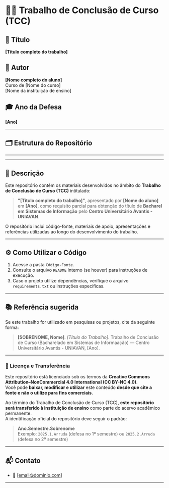 # 🧑‍🎓 Trabalho de Conclusão de Curso (TCC)

## 📘 Título
**[Título completo do trabalho]**

## 👤 Autor
**[Nome completo do aluno]**  
Curso de [Nome do curso]  
[Nome da instituição de ensino]  

## 🎓 Ano da Defesa
**[Ano]**

---

## 🗂️ Estrutura do Repositório

---

---

## 🧩 Descrição

Este repositório contém os materiais desenvolvidos no âmbito do **Trabalho de Conclusão de Curso (TCC)** intitulado:

> **"[Título completo do trabalho]"**, apresentado por **[Nome do aluno]** em **[Ano]**, como requisito parcial para obtenção do título de **Bacharel em Sistemas de Informação** pelo **Centro Universitário Avantis - UNIAVAN**.

O repositório inclui código-fonte, materiais de apoio, apresentações e referências utilizadas ao longo do desenvolvimento do trabalho.

---

## ⚙️ Como Utilizar o Código

1. Acesse a pasta `Código-Fonte`.
2. Consulte o arquivo `README` interno (se houver) para instruções de execução.
3. Caso o projeto utilize dependências, verifique o arquivo `requirements.txt` ou instruções específicas.

---

## 📚 Referência sugerida

Se este trabalho for utilizado em pesquisas ou projetos, cite da seguinte forma:

> **[SOBRENOME, Nome]**. *[Título do Trabalho]*. Trabalho de Conclusão de Curso (Bacharelado em Sistemas de Informaação) — Centro Universitário Avantis - UNIAVAN, [Ano].

---

### 🧾 Licença e Transferência

Este repositório está licenciado sob os termos da **Creative Commons Attribution–NonCommercial 4.0 International (CC BY-NC 4.0)**.  
Você pode **baixar, modificar e utilizar** este conteúdo **desde que cite a fonte e não o utilize para fins comerciais**.  

Ao término do Trabalho de Conclusão de Curso (TCC), **este repositório será transferido à instituição de ensino** como parte do acervo acadêmico permanente.  
A identificação oficial do repositório deve seguir o padrão:

> **Ano.Semestre.Sobrenome**  
> Exemplo: `2025.1.Arruda` (defesa no 1º semestre) ou `2025.2.Arruda` (defesa no 2º semestre)

---

## 📬 Contato

- 📧 [email@dominio.com] 
---
